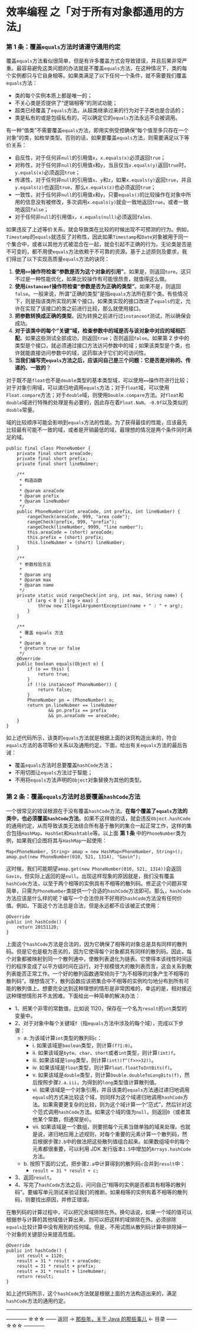 # 效率编程 之「对于所有对象都通用的方法」

### 第 1 条：覆盖`equals`方法时请遵守通用约定

覆盖`equals`方法看似很简单，但是有许多覆盖方式会导致错误，并且后果非常严重。最容易避免这类问题的办法就是不覆盖`equals`方法，在这种情况下，类的每个实例都只与它自身相等。如果类满足了以下任何一个条件，就不需要我们覆盖`equals`方法：

- 类的每个实例本质上都是唯一的；
- 不关心类是否提供了“逻辑相等”的测试功能；
- 超类已经覆盖了`equals`方法，从超类继承过来的行为对于子类也是合适的；
- 类是私有的或是包级私有的，可以确定它的`equals`方法永远不会被调用。

有一种“值类”不需要覆盖`equals`方法，即用实例受控确保“每个值至多只存在一个对象”的类，如枚举类型。否则的话，如果要覆盖`equals`方法，则需要满足以下等价关系：

- 自反性，对于任何非`null`的引用值`x`，`x.equals(x)`必须返回`true`；
- 对称性，对于任何非`null`的引用值`x`和`y`，当且仅当`x.equals(y)`返回`true`时，`y.equals(x)`必须返回`true`；
- 传递性，对于任何非`null`的引用值`x`、`y`和`z`，如果`x.equals(y)`返回`true`，并且`y.equals(z)`也返回`true`，那么`x.equals(z)`也必须返回`true`；
- 一致性，对于任何非`null`的引用值`x`和`y`，只要`equals()`的比较操作在对象中所用的信息没有被修改，多次调用`x.equals(y)`就会一致地返回`true`，或者一致地返回`false`；
- 对于任何非`null`的引用值`x`，`x.equals(null)`必须返回`fales`.

如果违反了上述等价关系，就会导致类在比较的时候出现不可预测的行为。例如，`Timestamp`的`equals`就违反了对称性，因此如果`Timestamp`和`Date`对象被用于同一个集合中，或者以其他方式被混合在一起，就会引起不正确的行为。无论类是否是不可变的，都不用使`equals`方法依赖于不可靠的资源。基于上述原则及要求，我们得出了以下实现高质量`equals`方法的诀窍：

1. **使用`==`操作符检查“参数是否为这个对象的引用”**。如果是，则返回`ture`。这只不过是一种性能优化，如果比较操作有可能很昂贵，就值得这么做。
2. **使用`instanceof`操作符检查“参数是否为正确的类型”**。如果不是，则返回`false`。一般来说，所谓“正确的类型”是指`equals`方法所在那个类。有些情况下，则是指该类所实现的某个接口。如果类实现的接口改进了`equals`约定，允许在实现了该接口的类之前进行比较，那么就使用接口。
3. **把参数转换成正确的类型**。因为转换之前进行过`instanceof`测试，所以确保会成功。
4. **对于该类中的每个“关键”域，检查参数中的域是否与该对象中对应的域相匹配**。如果这些测试全部成功，则返回`true`；否则返回`false`。如果第 2 步中的类型是个接口，就必须通过接口方法访问参数中的域；如果该类型是个类，也许就能直接访问参数中的域，这药取决于它们的可访问性。
5. **当我们编写完`equals`方法之后，应该问自己是三个问题：它是否是对称的、传递的、一致的**？

对于既不是`float`也不是`double`类型的基本类型域，可以使用`==`操作符进行比较；对于对象引用域，可以递归地调用`equals`方法；对于`float`域，可以使用`Float.compare`方法；对于`double`域，则使用`Double.compare`方法。对`float`和`double`域进行特殊的处理是有必要的，因此存在着`Float.NaN`、`-0.0f`以及类似的`double`常量。

域的比较顺序可能会影响到`equals`方法的性能。为了获得最佳的性能，应该最先比较最有可能不一致的域，或者是开销最低的域，最理想的情况是两个条件同时满足的域。

```
public final class PhoneNumber {
    private final short areaCode;
    private final short prefix;
    private final short lineNubmer;

    /**
     * 构造函数
     *
     * @param areaCode
     * @param prefix
     * @param lineNumber
     */
    public PhoneNumber(int areaCode, int prefix, int lineNumber) {
        rangeCheck(areaCode, 999, "area code");
        rangeCheck(prefix, 999, "prefix");
        rangeCheck(lineNumber, 9999, "line number");
        this.areaCode = (short) areaCode;
        this.prefix = (short) prefix;
        this.lineNubmer = (short) lineNumber;
    }

    /**
     * 参数校验方法
     *
     * @param arg
     * @param max
     * @param name
     */
    private static void rangeCheck(int arg, int max, String name) {
        if (arg < 0 || arg > max) {
            throw new IllegalArgumentException(name + " : " + arg);
        }
    }

    /**
     * 覆盖 equals 方法
     *
     * @param o
     * @return true or false
     */
    @Override
    public boolean equals(Object o) {
        if (o == this) {
            return true;
        }
        if (!(o instanceof PhoneNumber)) {
            return false;
        }
        PhoneNumber pn = (PhoneNumber) o;
        return pn.lineNubmer == lineNubmer
                && pn.prefix == prefix
                && pn.areaCode == areaCode;
    }
}
```
如上述代码所示，该类的`equals`方法就是根据上面的诀窍构造出来的，符合`equals`方法的各项等价关系以及通用约定。下面，给出有关`equals`方法的最后告诫：

- 覆盖`equals`方法时总要覆盖`hashCode`方法；
- 不用切图让`equals`方法过于智能；
- 不用将`equals`方法声明的`Object`对象替换为其他的类型。

### 第 2 条：覆盖`equals`方法时总要覆盖`hashCode`方法

一个很常见的错误根源在于没有覆盖`hashCode`方法。**在每个覆盖了`equals`方法的类中，也必须覆盖`hashCode`方法**。如果不这样做的话，就会违反`Object.hashCode`的通用约定，从而导致该类无法结合所有基于散列的集合一起正常工作，这样的集合包括`HashMap`、`HashSet`和`Hashtable`等。以上面 **第 1 条** 中的`PhoneNumber`类为例，如果我们企图将其与`HashMap`一起使用：

```
Map<PhoneNumber, String> amap = new HashMap<PhoneNumber, String>();
amap.put(new PhoneNumber(010, 521, 1314), "Gavin");
```

这时候，我们可能期望`amap.get(new PhoneNumber(010, 521, 1314))`会返回`Gavin`，但实际上返回的是`null`。出现这样现象的原因就是，我们没有覆盖`hashCode`方法，以至于两个相等的实例具有不相等的散列码。修正这个问题非常简单，只需为`PhoneNumber`类提供一个合适的`hashCode`方法即可。那么，`hashCode`方法应该是什么样的呢？编写一个合法但并不好用的`hashCode`方法没有任何价值。例如，下面这个方法总是合法，但是永远都不应该被正式使用：

```
@Override
public int hashCode() {
	return 20151120;
}
```
上面这个`hashCode`方法是合法的，因为它确保了相等的对象总是具有同样的散列码。但是它也是极为恶劣的，因为它使得每个对象都具有同样的散列码。因此，每个对象都被映射到同一个散列通中，使散列表退化为链表。它使得本该线性时间运行的程序变成了以平方级时间在运行。对于规模很大的散列表而言，这会关系到散列表能否正常工作。一个好的散列函数通常倾向于“为不相等的对象产生不相等的散列码”。理想情况下，散列函数应该把集合中不相等的实例均匀地分布到所有可能的散列值上。想要完全达到这种理想的情形是非常困难的，幸运的是，相对接近这种理想情形并不太困难。下面给出一种简单的解决办法：

- 1、把某个非零的常数值，比如说 1120，保存在一个名为`result`的`int`类型的变量中。
- 2、对于对象中每个关键域`f`（指`equals`方法中涉及的每个域），完成以下步骤：
  - a. 为该域计算`int`类型的散列码`c`：
     - i. 如果该域是`boolean`类型，则计算`(f?1:0)`。
     - ii. 如果该域是`byte`、`char`、`short`或者`int`类型，则计算`(int)f`。
     - iii. 如果该域是`long`类型，则计算`(int)(f^(f>>>32))`。
     - iv. 如果该域是`float`类型，则计算`Float.floatToIntBits(f)`。
     - v. 如果该域是`double`类型，则计算`Double.doubleToLongBits(f)`，然后按照步骤`2.a.iii`，为得到的`long`类型值计算散列值。
     - vi. 如果该域是一个对象引用，并且该类的`equals`方法通过递归地调用`equals`的方式来比较这个域，则同样为这个域递归地调用`hashCode`方法。如果需要更复杂的比较，则为这个域计算一个“范式”，然后针对这个范式调用`hashCode`方法。如果这个域的值为`null`，则返回`0`（或者其他某个常数，但通常是`0`）。
     - vii. 如果该域是一个数组，则要把每个元素当做单独的域来处理。也就是说，递归地应用上述规则，对每个重要的元素计算一个散列码，然后根据步骤`2.b`中的做法把这些散列值组合起来。如果数组域中的每个元素都很重要，可以利用 JDK 发行版本`1.5`中增加的`Arrays.hashCode`方法。
  - b. 按照下面的公式，把步骤`2.a`中计算得到的散列码`c`合并到`result`中：
      - `result = 31 * result + c;`
- 3、返回`result`。
- 4、写完了`hashCode`方法之后，问问自己“相等的实例是否都具有相等的散列码”。要编写单元测试来验证我们的推断。如果相等的实例有着不相等的散列码，则要找出原因，并修正错误。

在散列码的计算过程中，可以把冗余域排除在外。换句话说，如果一个域的值可以根据参与计算的其他域值计算出来，则可以把这样的域排除在外。必须排除`equals`比较计算中没有用到的任何域。但是，不用试图从散列码计算中排除掉一个对象的关键部分来提高性能。

```
@Override
public int hashCode() {
    int result = 1120;
    result = 31 * result + areaCode;
    result = 31 * result + prefix;
    result = 31 * result + lineNubmer;
    return result;
}
```
如上述代码所示，这个`hashCode`方法就是根据上面的方法构造出来的，满足`hashCode`方法的通用约定。



----------

———— ☆☆☆ —— 返回 -> [那些年，关于 Java 的那些事儿](https://github.com/guobinhit/java-skills/blob/master/README.md) <- 目录 —— ☆☆☆ ————
